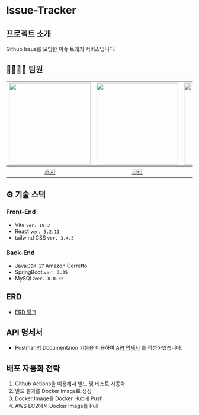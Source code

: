# Issue-Tracker

## 프로젝트 소개
Github Issue를 모방한 이슈 트래커 서비스입니다.

## 🧑‍💻👩‍💻 팀원
| <img src="https://avatars.githubusercontent.com/u/126482821?v=4" width=220> | <img src="https://avatars.githubusercontent.com/u/110909423?v=4" width=220> | <img src="https://avatars.githubusercontent.com/u/83386112?v=4" width=220> |
|:-----------------------------------------------------------------:|:---------------------------------------------------------------------------:|:--------------------------------------------------------------------------:|
|                [조지](https://github.com/96limshyun)                 |                      [코리](https://github.com/keon0711)                      |                    [제이든](https://github.com/hiidy)                     |

## ⚙️ 기술 스택
### Front-End
- Vite `ver. 18.3`
- React `ver. 5.2.11`
- tailwind CSS `ver. 3.4.3`

### Back-End
- Java:`JDK 17` Amazon Corretto
- SpringBoot:`ver. 3.25`
- MySQL:`ver. 8.0.32`


## ERD
- [ERD 링크](https://dbdiagram.io/d/663b02c69e85a46d55454578)

## API 명세서
- Postman의 Documentaion 기능을 이용하여 [API 명세서](https://documenter.getpostman.com/view/29997909/2sA3JM5fiG#get-started-here)
를 작성하였습니다.

## 배포 자동화 전략
1. Github Actions을 이용해서 빌드 및 테스트 자동화
2. 빌드 결과를 Docker Image로 생성
3. Docker Image를 Docker Hub에 Push
4. AWS EC2에서 Docker Image를 Pull


